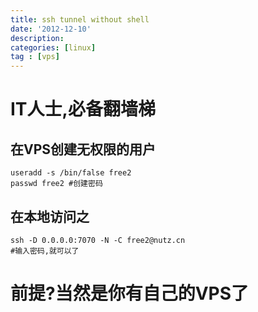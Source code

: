 ```yaml
---
title: ssh tunnel without shell
date: '2012-12-10'
description:
categories: [linux]
tag : [vps]
---
```


IT人士,必备翻墙梯
===============

在VPS创建无权限的用户
-------------------

	useradd -s /bin/false free2
    passwd free2 #创建密码

在本地访问之
-----------

	ssh -D 0.0.0.0:7070 -N -C free2@nutz.cn
    #输入密码,就可以了

前提?当然是你有自己的VPS了
=======================